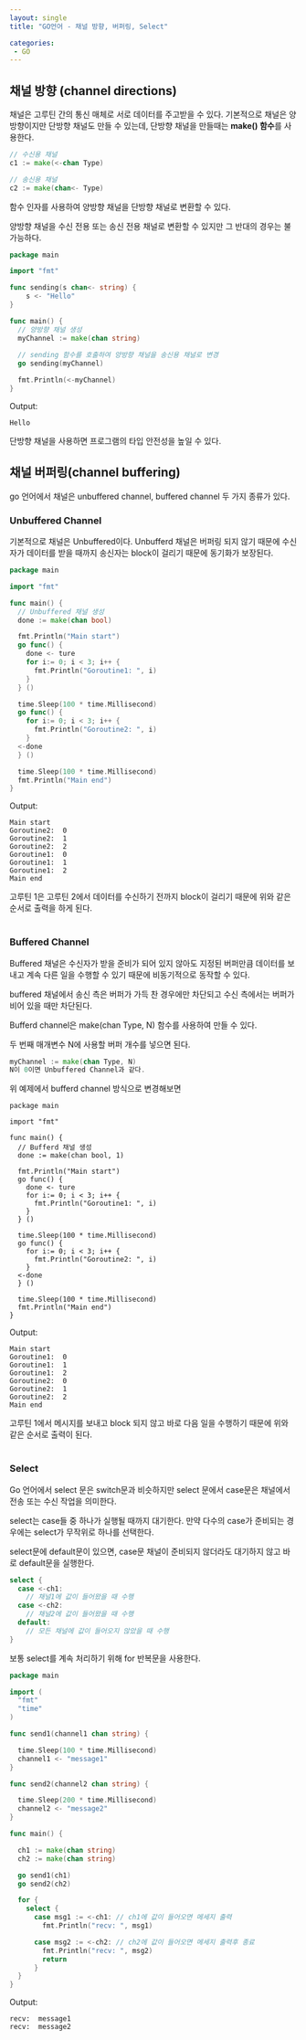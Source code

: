 ```yaml
---
layout: single
title: "GO언어 - 채널 방향, 버퍼링, Select"

categories:
 - GO
---
```



## 채널 방향 (channel directions)
채널은 고루틴 간의 통신 매체로 서로 데이터를 주고받을 수 있다. 기본적으로 채널은 양방향이지만 단방향 채널도 만들 수 있는데,  단방향 채널을 만들때는 **make() 함수**를 사용한다.
```go
// 수신용 채널
c1 := make(<-chan Type)

// 송신용 채널
c2 := make(chan<- Type)
```
함수 인자를 사용하여 양방향 채널을 단방향 채널로 변환할 수 있다. <br>

양방향 채널을 수신 전용 또는 송신 전용 채널로 변환할 수 있지만 그 반대의 경우는 불가능하다. <br>
```go
package main

import "fmt"

func sending(s chan<- string) {
	s <- "Hello"
}

func main() {
  // 양방향 채널 생성
  myChannel := make(chan string)
  
  // sending 함수를 호출하여 양방향 채널을 송신용 채널로 변경
  go sending(myChannel)

  fmt.Println(<-myChannel)
}
```
Output:
```
Hello
```
단방향 채널을 사용하면 프로그램의 타입 안전성을 높일 수 있다. <br>

## 채널 버퍼링(channel buffering)
go 언어에서 채널은 unbuffered channel, buffered channel 두 가지 종류가 있다.

### Unbuffered Channel
기본적으로 채널은 Unbuffered이다. Unbufferd 채널은 버퍼링 되지 않기 때문에 수신자가 데이터를 받을 때까지 송신자는 block이 걸리기 때문에 동기화가 보장된다.
```go
package main

import "fmt"

func main() {
  // Unbuffered 채널 생성
  done := make(chan bool)

  fmt.Println("Main start")
  go func() {
    done <- ture
    for i:= 0; i < 3; i++ {
      fmt.Println("Goroutine1: ", i)
    }
  } ()

  time.Sleep(100 * time.Millisecond)
  go func() {
    for i:= 0; i < 3; i++ {
      fmt.Println("Goroutine2: ", i)
    }
  <-done
  } () 

  time.Sleep(100 * time.Millisecond)
  fmt.Println("Main end")
}
```
Output:
```
Main start
Goroutine2:  0
Goroutine2:  1
Goroutine2:  2
Goroutine1:  0
Goroutine1:  1
Goroutine1:  2
Main end
```
고루틴 1은 고루틴 2에서 데이터를 수신하기 전까지 block이 걸리기 때문에 위와 같은 순서로 출력을 하게 된다. <br> <br>

 


 
### Buffered Channel
Buffered 채널은 수신자가 받을 준비가 되어 있지 않아도 지정된 버퍼만큼 데이터를 보내고 계속 다른 일을 수행할 수 있기 때문에 비동기적으로 동작할 수 있다. <br>

buffered 채널에서 송신 측은 버퍼가 가득 찬 경우에만 차단되고 수신 측에서는 버퍼가 비어 있을 때만 차단된다. <br>

 

Bufferd channel은 make(chan Type, N) 함수를 사용하여 만들 수 있다. <br>

두 번째 매개변수 N에 사용할 버퍼 개수를 넣으면 된다. <br>
```go
myChannel := make(chan Type, N)
N이 0이면 Unbuffered Channel과 같다.
```
 

위 예제에서 bufferd channel 방식으로 변경해보면
```
package main

import "fmt"

func main() {
  // Bufferd 채널 생성
  done := make(chan bool, 1)

  fmt.Println("Main start")
  go func() {
    done <- ture
    for i:= 0; i < 3; i++ {
      fmt.Println("Goroutine1: ", i)
    }
  } ()

  time.Sleep(100 * time.Millisecond)
  go func() {
    for i:= 0; i < 3; i++ {
      fmt.Println("Goroutine2: ", i)
    }
  <-done
  } () 

  time.Sleep(100 * time.Millisecond)
  fmt.Println("Main end")
}
```
Output:
```
Main start
Goroutine1:  0
Goroutine1:  1
Goroutine1:  2
Goroutine2:  0
Goroutine2:  1
Goroutine2:  2
Main end
```
고루틴 1에서 메시지를 보내고 block 되지 않고 바로 다음 일을 수행하기 때문에 위와 같은 순서로 출력이 된다. <br> <br>

### Select
Go 언어에서 select 문은 switch문과 비슷하지만 select 문에서 case문은 채널에서 전송 또는 수신 작업을 의미한다. <br>

 

select는 case들 중 하나가 실행될 때까지 대기한다. 만약 다수의 case가 준비되는 경우에는 select가 무작위로 하나를 선택한다. <br>

select문에 default문이 있으면, case문 채널이 준비되지 않더라도 대기하지 않고 바로 default문을 실행한다. <br>
```go
select {
  case <-ch1:
    // 채널1에 값이 들어왔을 때 수행
  case <-ch2:
    // 채널2에 값이 들어왔을 때 수행
  default:
    // 모든 채널에 값이 들어오지 않았을 때 수행
}
```

보통 select를 계속 처리하기 위해 for 반복문을 사용한다.
```go
package main

import (
  "fmt"
  "time"
)

func send1(channel1 chan string) {

  time.Sleep(100 * time.Millisecond)
  channel1 <- "message1"
}

func send2(channel2 chan string) {

  time.Sleep(200 * time.Millisecond)
  channel2 <- "message2"
}

func main() {

  ch1 := make(chan string)
  ch2 := make(chan string)

  go send1(ch1)
  go send2(ch2)

  for {
    select {
      case msg1 := <-ch1: // ch1에 값이 들어오면 메세지 출력
        fmt.Println("recv: ", msg1)

      case msg2 := <-ch2: // ch2에 값이 들어오면 메세지 출력후 종료
        fmt.Println("recv: ", msg2)
        return
      }
  }
}
```
Output:
```
recv:  message1
recv:  message2
```
